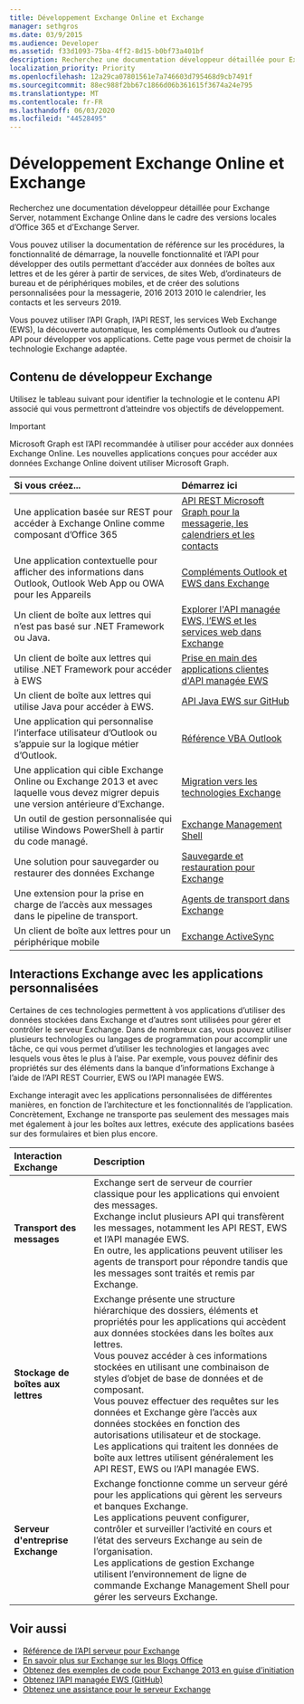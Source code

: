 ```yaml
---
title: Développement Exchange Online et Exchange
manager: sethgros
ms.date: 03/9/2015
ms.audience: Developer
ms.assetid: f33d1093-75ba-4ff2-8d15-b0bf73a401bf
description: Recherchez une documentation développeur détaillée pour Exchange Server, notamment Exchange Online dans le cadre des versions locales d’Office 365 et d’Exchange Server.
localization_priority: Priority
ms.openlocfilehash: 12a29ca07801561e7a746603d795468d9cb7491f
ms.sourcegitcommit: 88ec988f2bb67c1866d06b361615f3674a24e795
ms.translationtype: MT
ms.contentlocale: fr-FR
ms.lasthandoff: 06/03/2020
ms.locfileid: "44528495"
---
```

# <a name="exchange-online-and-exchange-development"></a>Développement Exchange Online et Exchange

Recherchez une documentation développeur détaillée pour Exchange Server, notamment Exchange Online dans le cadre des versions locales d’Office 365 et d’Exchange Server.

Vous pouvez utiliser la documentation de référence sur les procédures, la fonctionnalité de démarrage, la nouvelle fonctionnalité et l’API pour développer des outils permettant d’accéder aux données de boîtes aux lettres et de les gérer à partir de services, de sites Web, d’ordinateurs de bureau et de périphériques mobiles, et de créer des solutions personnalisées pour la messagerie, 2016 2013 2010 le calendrier, les contacts et les serveurs 2019.

Vous pouvez utiliser l’API Graph, l’API REST, les services Web Exchange (EWS), la découverte automatique, les compléments Outlook ou d’autres API pour développer vos applications. Cette page vous permet de choisir la technologie Exchange adaptée.

## <a name="exchange-developer-content"></a>Contenu de développeur Exchange

Utilisez le tableau suivant pour identifier la technologie et le contenu API associé qui vous permettront d’atteindre vos objectifs de développement.

> [!IMPORTANT]
> Microsoft Graph est l’API recommandée à utiliser pour accéder aux données Exchange Online. Les nouvelles applications conçues pour accéder aux données Exchange Online doivent utiliser Microsoft Graph.

|Si vous créez...|Démarrez ici|
|:-----|:-----|
|Une application basée sur REST pour accéder à Exchange Online comme composant d’Office 365|[API REST Microsoft Graph pour la messagerie, les calendriers et les contacts](exchange-web-services/office-365-rest-apis-for-mail-calendars-and-contacts.md) |
|Une application contextuelle pour afficher des informations dans Outlook, Outlook Web App ou OWA pour les Appareils |[Compléments Outlook et EWS dans Exchange](exchange-web-services/mail-apps-for-outlook-and-ews-in-exchange.md) |
|Un client de boîte aux lettres qui n’est pas basé sur .NET Framework ou Java. |[Explorer l'API managée EWS, l’EWS et les services web dans Exchange](exchange-web-services/explore-the-ews-managed-api-ews-and-web-services-in-exchange.md) |
|Un client de boîte aux lettres qui utilise .NET Framework pour accéder à EWS |[Prise en main des applications clientes d'API managée EWS](exchange-web-services/get-started-with-ews-managed-api-client-applications.md) |
|Un client de boîte aux lettres qui utilise Java pour accéder à EWS. |[API Java EWS sur GitHub](https://github.com/OfficeDev/ews-java-api) |
|Une application qui personnalise l’interface utilisateur d’Outlook ou s’appuie sur la logique métier d’Outlook.  |[Référence VBA Outlook](https://msdn.microsoft.com/VBA/VBA-Outlook) |
|Une application qui cible Exchange Online ou Exchange 2013 et avec laquelle vous devez migrer depuis une version antérieure d’Exchange.  |[Migration vers les technologies Exchange](migrating-to-exchange-online-and-exchange-2013-technologies.md) |
|Un outil de gestion personnalisée qui utilise Windows PowerShell à partir du code managé.   |[Exchange Management Shell](management/exchange-management-shell.md) |
|Une solution pour sauvegarder ou restaurer des données Exchange  |[Sauvegarde et restauration pour Exchange](backup-restore/backup-and-restore-for-exchange-2013.md) |
|Une extension pour la prise en charge de l’accès aux messages dans le pipeline de transport.   |[Agents de transport dans Exchange](transport-agents/transport-agents-in-exchange-2013.md)  |
|Un client de boîte aux lettres pour un périphérique mobile   |[Exchange ActiveSync](https://technet.microsoft.com/library/aa998357.aspx) |

## <a name="exchange-interactions-with-custom-applications"></a>Interactions Exchange avec les applications personnalisées

Certaines de ces technologies permettent à vos applications d’utiliser des données stockées dans Exchange et d’autres sont utilisées pour gérer et contrôler le serveur Exchange. Dans de nombreux cas, vous pouvez utiliser plusieurs technologies ou langages de programmation pour accomplir une tâche, ce qui vous permet d’utiliser les technologies et langages avec lesquels vous êtes le plus à l’aise. Par exemple, vous pouvez définir des propriétés sur des éléments dans la banque d’informations Exchange à l’aide de l’API REST Courrier, EWS ou l’API managée EWS.

Exchange interagit avec les applications personnalisées de différentes manières, en fonction de l’architecture et les fonctionnalités de l’application. Concrètement, Exchange ne transporte pas seulement des messages mais met également à jour les boîtes aux lettres, exécute des applications basées sur des formulaires et bien plus encore.

|Interaction Exchange|Description|
|:-----|:-----|
|**Transport des messages**|Exchange sert de serveur de courrier classique pour les applications qui envoient des messages.<br/>Exchange inclut plusieurs API qui transfèrent les messages, notamment les API REST, EWS et l’API managée EWS.<br/>En outre, les applications peuvent utiliser les agents de transport pour répondre tandis que les messages sont traités et remis par Exchange. |
|**Stockage de boîtes aux lettres** |Exchange présente une structure hiérarchique des dossiers, éléments et propriétés pour les applications qui accèdent aux données stockées dans les boîtes aux lettres.<br/>Vous pouvez accéder à ces informations stockées en utilisant une combinaison de styles d’objet de base de données et de composant.<br/>Vous pouvez effectuer des requêtes sur les données et Exchange gère l’accès aux données stockées en fonction des autorisations utilisateur et de stockage.<br/>Les applications qui traitent les données de boîte aux lettres utilisent généralement les API REST, EWS ou l’API managée EWS.|
|**Serveur d'entreprise Exchange** |Exchange fonctionne comme un serveur géré pour les applications qui gèrent les serveurs et banques Exchange.<br/>Les applications peuvent configurer, contrôler et surveiller l’activité en cours et l’état des serveurs Exchange au sein de l’organisation.<br/>Les applications de gestion Exchange utilisent l’environnement de ligne de commande Exchange Management Shell pour gérer les serveurs Exchange. |

## <a name="see-also"></a>Voir aussi

- 
  [Référence de l’API serveur pour Exchange](https://msdn.microsoft.com/library/dn186243(v=exchg.150).aspx)
- [En savoir plus sur Exchange sur les Blogs Office](https://www.microsoft.com/microsoft-365/blog/)
- [Obtenez des exemples de code pour Exchange 2013 en guise d’initiation](https://code.msdn.microsoft.com/office/Exchange-2013-101-Code-3c38582c)
- [Obtenez l’API managée EWS (GitHub)](https://github.com/OfficeDev/ews-managed-api/blob/master/README.md)
- [Obtenez une assistance pour le serveur Exchange](https://support.microsoft.com/getsupport?oaspworkflow=start_1.0.0.0&wf=0&wfname=productselection&gprid=730&x=13&y=7&st=1&wfxredirect=1&sd=gn&ccsid=635890984021344661&forceorigin=esmc)

